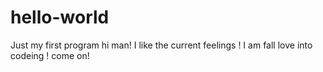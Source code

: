 # hello-world
Just my first program
hi man! I like the current feelings ! I am fall love into codeing !  come on!

